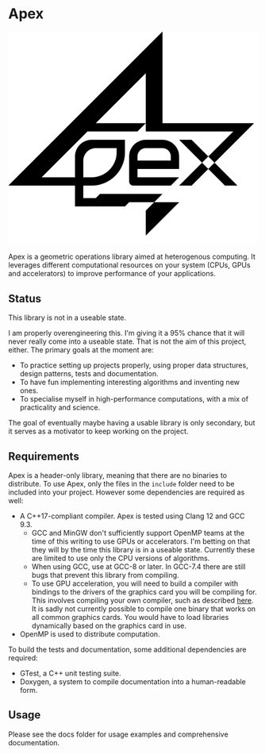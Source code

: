 Apex
====
![Apex logo](doc/res/logo.svg)

Apex is a geometric operations library aimed at heterogenous computing. It leverages different computational resources on your system (CPUs, GPUs and accelerators) to improve performance of your applications.

Status
----
This library is not in a useable state.

I am properly overengineering this. I'm giving it a 95% chance that it will never really come into a useable state. That is not the aim of this project, either. The primary goals at the moment are:
* To practice setting up projects properly, using proper data structures, design patterns, tests and documentation.
* To have fun implementing interesting algorithms and inventing new ones.
* To specialise myself in high-performance computations, with a mix of practicality and science.

The goal of eventually maybe having a usable library is only secondary, but it serves as a motivator to keep working on the project.

Requirements
----
Apex is a header-only library, meaning that there are no binaries to distribute. To use Apex, only the files in the `include` folder need to be included into your project. However some dependencies are required as well:
* A C++17-compliant compiler. Apex is tested using Clang 12 and GCC 9.3.
  * GCC and MinGW don't sufficiently support OpenMP teams at the time of this writing to use GPUs or accelerators. I'm betting on that they will by the time this library is in a useable state. Currently these are limited to use only the CPU versions of algorithms.
  * When using GCC, use at GCC-8 or later. In GCC-7.4 there are still bugs that prevent this library from compiling.
  * To use GPU acceleration, you will need to build a compiler with bindings to the drivers of the graphics card you will be compiling for. This involves compiling your own compiler, such as described [here](https://hpc-wiki.info/hpc/Building_LLVM/Clang_with_OpenMP_Offloading_to_NVIDIA_GPUs). It is sadly not currently possible to compile one binary that works on all common graphics cards. You would have to load libraries dynamically based on the graphics card in use.
* OpenMP is used to distribute computation.

To build the tests and documentation, some additional dependencies are required:
* GTest, a C++ unit testing suite.
* Doxygen, a system to compile documentation into a human-readable form.

Usage
----
Please see the docs folder for usage examples and comprehensive documentation.